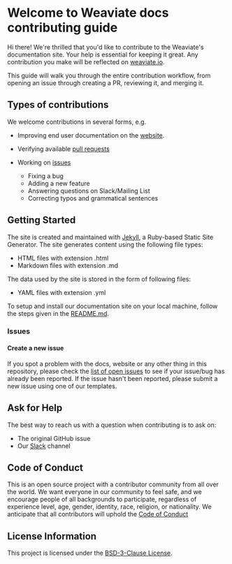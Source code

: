 # Welcome to Weaviate docs contributing guide

Hi there! We're thrilled that you'd like to contribute to the Weaviate's documentation site. Your help is essential for keeping it great. Any contribution you make will be reflected on [weaviate.io](https://weaviate.io/).

This guide will walk you through the entire contribution workflow, from opening an issue through creating a PR, reviewing it, and merging it.

## Types of contributions

We welcome contributions in several forms, e.g.

- Improving end user documentation on the [website](https://weaviate.io/).

- Verifying available [pull requests](https://github.com/semi-technologies/weaviate-io/pulls)

- Working on [issues](https://github.com/semi-technologies/weaviate-io/issues)
  - Fixing a bug
  - Adding a new feature
  - Answering questions on Slack/Mailing List
  - Correcting typos and grammatical sentences

## Getting Started

The site is created and maintained with [Jekyll](https://jekyllrb.com/), a Ruby-based Static Site Generator. The site generates content using the following file types:

- HTML files with extension .html
- Markdown files with extension .md

The data used by the site is stored in the form of following files:

- YAML files with extension .yml

To setup and install our documentation site on your local machine, follow the steps given in the [README.md](readme.md).

### Issues

#### Create a new issue

If you spot a problem with the docs, website or any other thing in this repository, please check the [list of open issues](https://github.com/semi-technologies/weaviate-io/issues) to see if your issue/bug has already been reported. If the issue hasn't been reported, please submit a new issue using one of our templates.

## Ask for Help

The best way to reach us with a question when contributing is to ask on:

- The original GitHub issue
- Our [Slack](https://join.slack.com/t/weaviate/shared_invite/zt-goaoifjr-o8FuVz9b1HLzhlUfyfddhw) channel

## Code of Conduct

This is an open source project with a contributor community from all over the world. We want everyone in our community to feel safe, and we encourage people of all backgrounds to participate, regardless of experience level, age, gender, identity, race, religion, or nationality. We anticipate that all contributors will uphold the [Code of Conduct](CODE_OF_CONDUCT.md)

## License Information

This project is licensed under the [BSD-3-Clause License](LICENSE).
